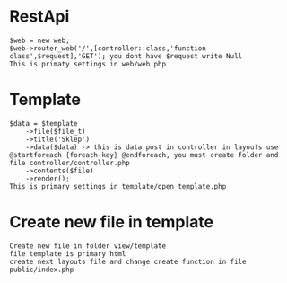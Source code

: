 # RestApi
    $web = new web;
    $web->router_web('/',[controller::class,'function class',$request],'GET'); you dont have $request write Null
    This is primaty settings in web/web.php
# Template
    $data = $template
		->file($file_t)
		->title('Sklep')
		->data($data) -> this is data post in controller in layouts use @startforeach {foreach-key} @endforeach, you must create folder and file controller/controller.php
		->contents($file)
		->render();
    This is primary settings in template/open_template.php
# Create new file in template
    Create new file in folder view/template
    file template is primary html
    create next layouts file and change create function in file public/index.php
